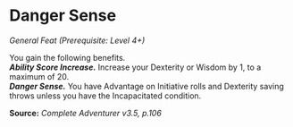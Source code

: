 # Danger Sense
*General Feat (Prerequisite: Level 4+)*

You gain the following benefits.  
***Ability Score Increase.*** Increase your Dexterity or Wisdom by 1, to a maximum of 20.  
***Danger Sense.*** You have Advantage on Initiative rolls and Dexterity saving throws unless you have the Incapacitated condition.



**Source:** *Complete Adventurer v3.5, p.106*